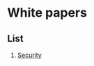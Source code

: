 # White papers

## List
1) [Security](https://d1.awsstatic.com/whitepapers/Security/DDoS_White_Paper.pdf)

